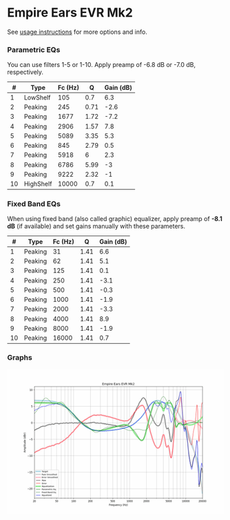 # Empire Ears EVR Mk2
See [usage instructions](https://github.com/jaakkopasanen/AutoEq#usage) for more options and info.

### Parametric EQs
You can use filters 1-5 or 1-10. Apply preamp of -6.8 dB or -7.0 dB, respectively.

|   # | Type      |   Fc (Hz) |    Q |   Gain (dB) |
|-----|-----------|-----------|------|-------------|
|   1 | LowShelf  |       105 | 0.7  |         6.3 |
|   2 | Peaking   |       245 | 0.71 |        -2.6 |
|   3 | Peaking   |      1677 | 1.72 |        -7.2 |
|   4 | Peaking   |      2906 | 1.57 |         7.8 |
|   5 | Peaking   |      5089 | 3.35 |         5.3 |
|   6 | Peaking   |       845 | 2.79 |         0.5 |
|   7 | Peaking   |      5918 | 6    |         2.3 |
|   8 | Peaking   |      6786 | 5.99 |        -3   |
|   9 | Peaking   |      9222 | 2.32 |        -1   |
|  10 | HighShelf |     10000 | 0.7  |         0.1 |

### Fixed Band EQs
When using fixed band (also called graphic) equalizer, apply preamp of **-8.1 dB** (if available) and set gains manually with these parameters.

|   # | Type    |   Fc (Hz) |    Q |   Gain (dB) |
|-----|---------|-----------|------|-------------|
|   1 | Peaking |        31 | 1.41 |         6.6 |
|   2 | Peaking |        62 | 1.41 |         5.1 |
|   3 | Peaking |       125 | 1.41 |         0.1 |
|   4 | Peaking |       250 | 1.41 |        -3.1 |
|   5 | Peaking |       500 | 1.41 |        -0.3 |
|   6 | Peaking |      1000 | 1.41 |        -1.9 |
|   7 | Peaking |      2000 | 1.41 |        -3.3 |
|   8 | Peaking |      4000 | 1.41 |         8.9 |
|   9 | Peaking |      8000 | 1.41 |        -1.9 |
|  10 | Peaking |     16000 | 1.41 |         0.7 |

### Graphs
![](./Empire%20Ears%20EVR%20Mk2.png)
